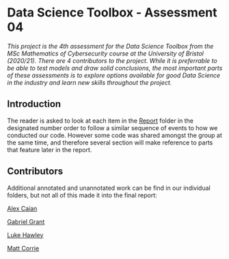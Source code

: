 # Data Science Toolbox - Assessment 04

*This project is the 4th assessment for the Data Science Toolbox from the MSc Mathematics of Cybersecurity course at the University of Bristol (2020/21). There are 4 contributors to the project. While it is preferrable to be able to test models and draw solid conclusions, the most important parts of these assessments is to explore options available for good Data Science in the industry and learn new skills throughout the project.*

## Introduction

The reader is asked to look at each item in the [Report](https://github.com/Galeforse/DST-Assessment-03/tree/master/Report) folder in the designated number order to follow a similar sequence of events to how we conducted our code. However some code was shared amongst the group at the same time, and therefore several section will make reference to parts that feature later in the report.

## Contributors

Additional annotated and unannotated work can be find in our individual folders, but not all of this made it into the final report:

[Alex Caian](https://github.com/Galeforse/DST-Assessment-04/tree/main/Alex%20Caian)

[Gabriel Grant](https://github.com/Galeforse/DST-Assessment-04/tree/main/Gabriel%20Grant)
    
[Luke Hawley](https://github.com/Galeforse/DST-Assessment-04/tree/main/Luke%20Hawley)

[Matt Corrie](https://github.com/Galeforse/DST-Assessment-04/tree/main/Matt%20Corrie)

